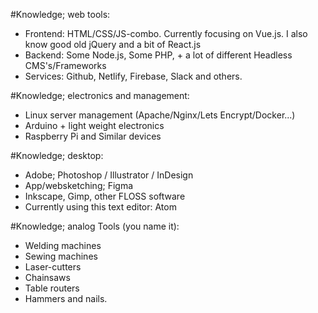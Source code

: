 #Knowledge; web tools:

- Frontend: HTML/CSS/JS-combo. Currently focusing on Vue.js. I also know good old jQuery and a bit of React.js
- Backend: Some Node.js, Some PHP, + a lot of different Headless CMS&#39;s/Frameworks
- Services: Github, Netlify, Firebase, Slack and others.


#Knowledge; electronics and management:

- Linux server management (Apache/Nginx/Lets Encrypt/Docker...)
- Arduino + light weight electronics
- Raspberry Pi and Similar devices


#Knowledge; desktop:

- Adobe; Photoshop / Illustrator / InDesign
- App/websketching; Figma
- Inkscape, Gimp, other FLOSS software
- Currently using this text editor: Atom


#Knowledge; analog Tools (you name it):

- Welding machines
- Sewing machines
- Laser-cutters
- Chainsaws
- Table routers
- Hammers and nails.
